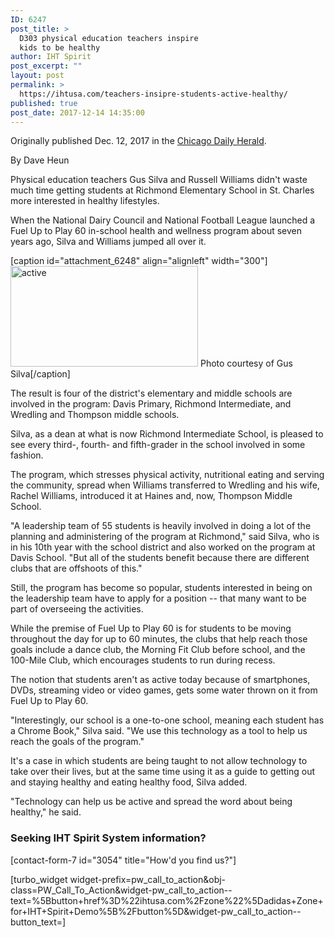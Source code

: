 ```yaml
---
ID: 6247
post_title: >
  D303 physical education teachers inspire
  kids to be healthy
author: IHT Spirit
post_excerpt: ""
layout: post
permalink: >
  https://ihtusa.com/teachers-insipre-students-active-healthy/
published: true
post_date: 2017-12-14 14:35:00
---
```

Originally published Dec. 12, 2017 in the <a href="http://www.dailyherald.com/news/20171211/d303-physical-education-teachers-inspire-kids-to-be-healthy" target="_blank" rel="nofollow noopener">Chicago Daily Herald</a>.

By Dave Heun

Physical education teachers Gus Silva and Russell Williams didn't waste much time getting students at Richmond Elementary School in St. Charles more interested in healthy lifestyles.

When the National Dairy Council and National Football League launched a Fuel Up to Play 60 in-school health and wellness program about seven years ago, Silva and Williams jumped all over it.

<!--more-->

[caption id="attachment_6248" align="alignleft" width="300"]<a href="https://ihtusa.com/wp-content/uploads/2017/12/share12-14.jpg"><img class="size-medium wp-image-6248" src="https://ihtusa.com/wp-content/uploads/2017/12/share12-14-300x161.jpg" alt="active" width="300" height="161" /></a> Photo courtesy of Gus Silva[/caption]

The result is four of the district's elementary and middle schools are involved in the program: Davis Primary, Richmond Intermediate, and Wredling and Thompson middle schools.

Silva, as a dean at what is now Richmond Intermediate School, is pleased to see every third-, fourth- and fifth-grader in the school involved in some fashion.

The program, which stresses physical activity, nutritional eating and serving the community, spread when Williams transferred to Wredling and his wife, Rachel Williams, introduced it at Haines and, now, Thompson Middle School.

"A leadership team of 55 students is heavily involved in doing a lot of the planning and administering of the program at Richmond," said Silva, who is in his 10th year with the school district and also worked on the program at Davis School. "But all of the students benefit because there are different clubs that are offshoots of this."

Still, the program has become so popular, students interested in being on the leadership team have to apply for a position -- that many want to be part of overseeing the activities.

While the premise of Fuel Up to Play 60 is for students to be moving throughout the day for up to 60 minutes, the clubs that help reach those goals include a dance club, the Morning Fit Club before school, and the 100-Mile Club, which encourages students to run during recess.

The notion that students aren't as active today because of smartphones, DVDs, streaming video or video games, gets some water thrown on it from Fuel Up to Play 60.

"Interestingly, our school is a one-to-one school, meaning each student has a Chrome Book," Silva said. "We use this technology as a tool to help us reach the goals of the program."

It's a case in which students are being taught to not allow technology to take over their lives, but at the same time using it as a guide to getting out and staying healthy and eating healthy food, Silva added.

"Technology can help us be active and spread the word about being healthy," he said.
<h3 class="article-newsletter-signup">Seeking IHT Spirit System information?</h3>
<p class="article-newsletter-signup">[contact-form-7 id="3054" title="How'd you find us?"]</p>
[turbo_widget widget-prefix=pw_call_to_action&obj-class=PW_Call_To_Action&widget-pw_call_to_action--text=%5Bbutton+href%3D%22ihtusa.com%2Fzone%22%5Dadidas+Zone+for+IHT+Spirit+Demo%5B%2Fbutton%5D&widget-pw_call_to_action--button_text=]